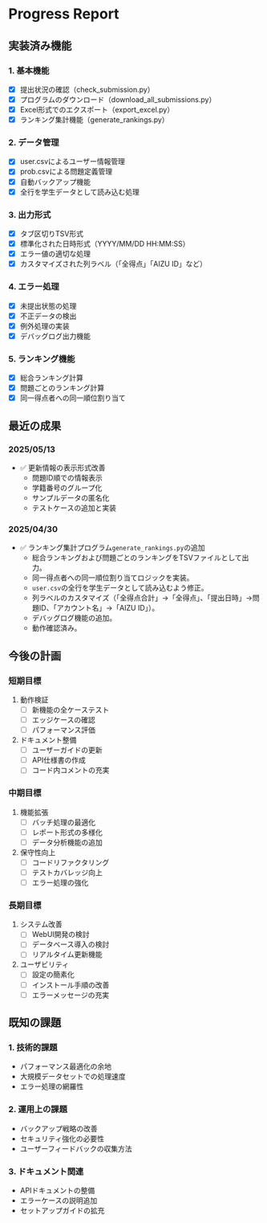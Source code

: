 # Progress Report

## 実装済み機能

### 1. 基本機能
- [x] 提出状況の確認（check_submission.py）
- [x] プログラムのダウンロード（download_all_submissions.py）
- [x] Excel形式でのエクスポート（export_excel.py）
- [x] ランキング集計機能（generate_rankings.py）

### 2. データ管理
- [x] user.csvによるユーザー情報管理
- [x] prob.csvによる問題定義管理
- [x] 自動バックアップ機能
- [x] 全行を学生データとして読み込む処理

### 3. 出力形式
- [x] タブ区切りTSV形式
- [x] 標準化された日時形式（YYYY/MM/DD HH:MM:SS）
- [x] エラー値の適切な処理
- [x] カスタマイズされた列ラベル（「全得点」「AIZU ID」など）

### 4. エラー処理
- [x] 未提出状態の処理
- [x] 不正データの検出
- [x] 例外処理の実装
- [x] デバッグログ出力機能

### 5. ランキング機能
- [x] 総合ランキング計算
- [x] 問題ごとのランキング計算
- [x] 同一得点者への同一順位割り当て

## 最近の成果

### 2025/05/13
- ✅ 更新情報の表示形式改善
  - 問題ID順での情報表示
  - 学籍番号のグループ化
  - サンプルデータの匿名化
  - テストケースの追加と実装

### 2025/04/30
- ✅ ランキング集計プログラム`generate_rankings.py`の追加
  - 総合ランキングおよび問題ごとのランキングをTSVファイルとして出力。
  - 同一得点者への同一順位割り当てロジックを実装。
  - `user.csv`の全行を学生データとして読み込むよう修正。
  - 列ラベルのカスタマイズ（「全得点合計」→「全得点」、「提出日時」→問題ID、「アカウント名」→「AIZU ID」）。
  - デバッグログ機能の追加。
  - 動作確認済み。

## 今後の計画

### 短期目標
1. 動作検証
   - [ ] 新機能の全ケーステスト
   - [ ] エッジケースの確認
   - [ ] パフォーマンス評価

2. ドキュメント整備
   - [ ] ユーザーガイドの更新
   - [ ] API仕様書の作成
   - [ ] コード内コメントの充実

### 中期目標
1. 機能拡張
   - [ ] バッチ処理の最適化
   - [ ] レポート形式の多様化
   - [ ] データ分析機能の追加

2. 保守性向上
   - [ ] コードリファクタリング
   - [ ] テストカバレッジ向上
   - [ ] エラー処理の強化

### 長期目標
1. システム改善
   - [ ] WebUI開発の検討
   - [ ] データベース導入の検討
   - [ ] リアルタイム更新機能

2. ユーザビリティ
   - [ ] 設定の簡素化
   - [ ] インストール手順の改善
   - [ ] エラーメッセージの充実

## 既知の課題

### 1. 技術的課題
- パフォーマンス最適化の余地
- 大規模データセットでの処理速度
- エラー処理の網羅性

### 2. 運用上の課題
- バックアップ戦略の改善
- セキュリティ強化の必要性
- ユーザーフィードバックの収集方法

### 3. ドキュメント関連
- APIドキュメントの整備
- エラーケースの説明追加
- セットアップガイドの拡充

